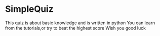 # SimpleQuiz
This quiz is about basic knowledge and is written in python
You can learn from the tutorials,or try to beat the highest score
Wish you good luck
